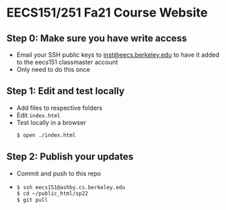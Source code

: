 # EECS151/251 Fa21 Course Website

## Step 0: Make sure you have write access

  - Email your SSH public keys to inst@eecs.berkeley.edu to have it added to the eecs151 classmaster account
  - Only need to do this once

## Step 1: Edit and test locally
  - Add files to respective folders
  - Edit `index.html`
  - Test locally in a browser
    ```sh
    $ open ./index.html
    ```
  
## Step 2: Publish your updates
  - Commit and push to this repo
  - 
    ```sh
    $ ssh eecs151@ashby.cs.berkeley.edu
    $ cd ~/public_html/sp22
    $ git pull
    ```

